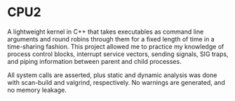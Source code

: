 # CPU2
A lightweight kernel in C++ that takes executables as command line arguments and round robins through them for a fixed length of time in a time-sharing fashion. This project allowed me to practice my knowledge of process control blocks, interrupt service vectors, sending signals, SIG traps, and piping information between parent and child processes.

All system calls are asserted, plus static and dynamic analysis was done with scan-build and valgrind, respectively. No warnings are generated, and no memory leakage.
